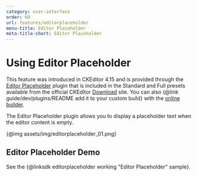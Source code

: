 ```yaml
---
category: user-interface
order: 60
url: features/editorplaceholder
menu-title: Editor Placeholder
meta-title-short: Editor Placeholder
---
```

<!--
Copyright (c) 2003-2020, CKSource - Frederico Knabben. All rights reserved.
For licensing, see LICENSE.md.
-->

# Using Editor Placeholder

<info-box info="">
	This feature was introduced in CKEditor 4.15 and is provided through the <a href="https://ckeditor.com/cke4/addon/editorplaceholder">Editor Placeholder</a> plugin that is included in the Standard and Full presets available from the official CKEditor <a href="https://ckeditor.com/ckeditor-4/download/">Download</a> site. You can also {@link guide/dev/plugins/README add it to your custom build} with the <a href="https://ckeditor.com/cke4/builder">online builder</a>.
</info-box>

The Editor Placeholder plugin allows you to display a placeholder text when the editor content is empty.

{@img assets/img/editorplaceholder_01.png}

## Editor Placeholder Demo

See the {@linksdk editorplaceholder working "Editor Placeholder" sample}.
